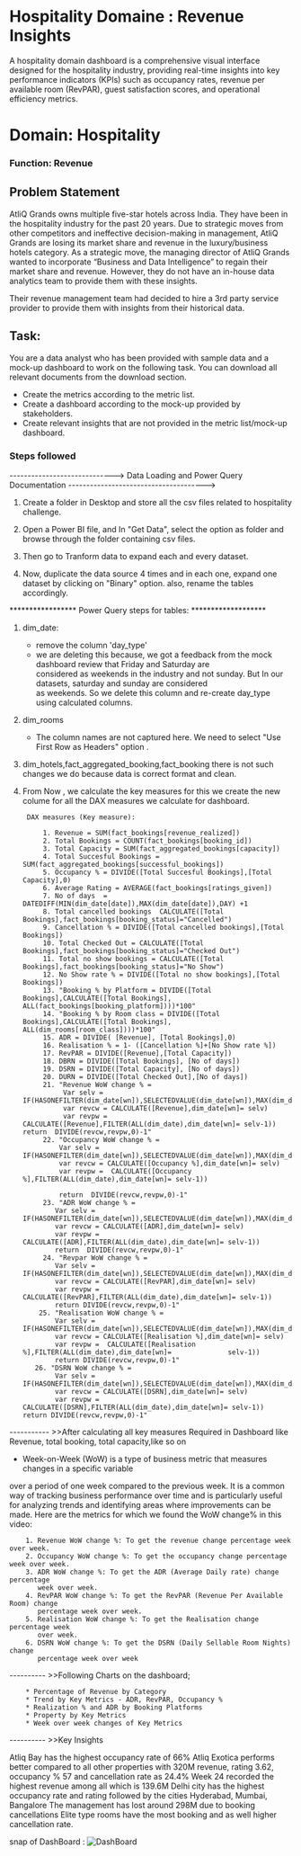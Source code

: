 # Hospitality Domaine : Revenue Insights
A hospitality domain dashboard is a comprehensive visual interface designed for the hospitality industry, providing real-time insights into key performance indicators (KPIs) such as occupancy rates, revenue per available room (RevPAR), guest satisfaction scores, and operational efficiency metrics.


# Domain: Hospitality                                     
### Function: Revenue


## Problem Statement

AtliQ Grands owns multiple five-star hotels across India. They have been in the hospitality industry for the past 20 years. Due to strategic moves from other competitors and ineffective decision-making in management, AtliQ Grands are losing its market share and revenue in the luxury/business hotels category. As a strategic move, the managing director of AtliQ Grands wanted to incorporate “Business and Data Intelligence” to regain their market share and revenue. However, they do not have an in-house data analytics team to provide them with these insights.

Their revenue management team had decided to hire a 3rd party service provider to provide them with insights from their historical data.

## Task:  

You are a data analyst who has been provided with sample data and a mock-up dashboard to work on the following task. You can download all relevant documents from the download section.

  * Create the metrics according to the metric list.
  * Create a dashboard according to the mock-up provided by stakeholders.
  * Create relevant insights that are not provided in the metric list/mock-up dashboard.


### Steps followed 



-----------------------------> Data Loading and Power Query Documentation -------------------------------------->


1. Create a folder in Desktop and store all the csv files related to hospitality challenge.

2. Open a Power BI file, and In "Get Data", select the option as folder and browse through the folder containing csv files.

3. Then go to Tranform data to expand each and every dataset.

4. Now, duplicate the data source 4 times and in each one, expand one dataset by clicking on "Binary" option. also, rename 
   the tables accordingly.


*****************  Power Query steps for tables:  *******************
1. dim_date:
	- remove the column 'day_type'
	- we are deleting this because, we got a feedback from the mock dashboard review that Friday and Saturday are           
	  considered as weekends in the industry and not sunday. But In our datasets, saturday and sunday are considered           
	  as weekends. So we delete this column and re-create day_type using calculated columns.

2. dim_rooms
	- The column names are not captured here. We need to select "Use First Row as Headers" option .

3. dim_hotels,fact_aggregated_booking,fact_booking there is not such changes we do because data is correct format and clean.

4. From Now , we calculate the key measures for this we create the new colume for all the DAX measures we calculate for dashboard.
        
        DAX measures (Key measure):

            1. Revenue = SUM(fact_bookings[revenue_realized])
            2. Total Bookings = COUNT(fact_bookings[booking_id])
            3. Total Capacity = SUM(fact_aggregated_bookings[capacity])
            4. Total Succesful Bookings = SUM(fact_aggregated_bookings[successful_bookings])
            5. Occupancy % = DIVIDE([Total Succesful Bookings],[Total Capacity],0)
            6. Average Rating = AVERAGE(fact_bookings[ratings_given])
            7. No of days  = DATEDIFF(MIN(dim_date[date]),MAX(dim_date[date]),DAY) +1
            8. Total cancelled bookings  CALCULATE([Total Bookings],fact_bookings[booking_status]="Cancelled")
            9. Cancellation % = DIVIDE([Total cancelled bookings],[Total Bookings])
            10. Total Checked Out = CALCULATE([Total Bookings],fact_bookings[booking_status]="Checked Out")
            11. Total no show bookings = CALCULATE([Total Bookings],fact_bookings[booking_status]="No Show")
            12. No Show rate % = DIVIDE([Total no show bookings],[Total Bookings])
            13. "Booking % by Platform = DIVIDE([Total Bookings],CALCULATE([Total Bookings], ALL(fact_bookings[booking_platform])))*100"
            14. "Booking % by Room class = DIVIDE([Total Bookings],CALCULATE([Total Bookings], ALL(dim_rooms[room_class])))*100"
            15. ADR = DIVIDE( [Revenue], [Total Bookings],0)
            16. Realisation % = 1- ([Cancellation %]+[No Show rate %])
            17. RevPAR = DIVIDE([Revenue],[Total Capacity])
            18. DBRN = DIVIDE([Total Bookings], [No of days])
            19. DSRN = DIVIDE([Total Capacity], [No of days])
            20. DURN = DIVIDE([Total Checked Out],[No of days])
            21. "Revenue WoW change % = 
                 Var selv = IF(HASONEFILTER(dim_date[wn]),SELECTEDVALUE(dim_date[wn]),MAX(dim_date[wn]))
                 var revcw = CALCULATE([Revenue],dim_date[wn]= selv)
                 var revpw =  CALCULATE([Revenue],FILTER(ALL(dim_date),dim_date[wn]= selv-1)) return  DIVIDE(revcw,revpw,0)-1"
            22. "Occupancy WoW change % = 
                Var selv = IF(HASONEFILTER(dim_date[wn]),SELECTEDVALUE(dim_date[wn]),MAX(dim_date[wn]))
                var revcw = CALCULATE([Occupancy %],dim_date[wn]= selv)
                var revpw =  CALCULATE([Occupancy %],FILTER(ALL(dim_date),dim_date[wn]= selv-1))

                return  DIVIDE(revcw,revpw,0)-1"
            23. "ADR WoW change % = 
               Var selv = IF(HASONEFILTER(dim_date[wn]),SELECTEDVALUE(dim_date[wn]),MAX(dim_date[wn]))
               var revcw = CALCULATE([ADR],dim_date[wn]= selv)
               var revpw =  CALCULATE([ADR],FILTER(ALL(dim_date),dim_date[wn]= selv-1))
               return  DIVIDE(revcw,revpw,0)-1"
            24. "Revpar WoW change % = 
               Var selv = IF(HASONEFILTER(dim_date[wn]),SELECTEDVALUE(dim_date[wn]),MAX(dim_date[wn]))
               var revcw = CALCULATE([RevPAR],dim_date[wn]= selv)
               var revpw =  CALCULATE([RevPAR],FILTER(ALL(dim_date),dim_date[wn]= selv-1))
               return DIVIDE(revcw,revpw,0)-1"
           25. "Realisation WoW change % = 
               Var selv = IF(HASONEFILTER(dim_date[wn]),SELECTEDVALUE(dim_date[wn]),MAX(dim_date[wn]))
               var revcw = CALCULATE([Realisation %],dim_date[wn]= selv)
               var revpw =  CALCULATE([Realisation %],FILTER(ALL(dim_date),dim_date[wn]=              selv-1)) 
               return DIVIDE(revcw,revpw,0)-1"
          26. "DSRN WoW change % = 
               Var selv = IF(HASONEFILTER(dim_date[wn]),SELECTEDVALUE(dim_date[wn]),MAX(dim_date[wn]))
               var revcw = CALCULATE([DSRN],dim_date[wn]= selv)
               var revpw =  CALCULATE([DSRN],FILTER(ALL(dim_date),dim_date[wn]= selv-1))              return DIVIDE(revcw,revpw,0)-1"

----------- >>After calculating all key measures  Required in Dashboard like Revenue, total booking, total capacity,like so on

* Week-on-Week (WoW) is a type of business metric that measures changes in a specific variable 

over a period of one week compared to the previous week. It is a common way of tracking 
business performance over time and is particularly useful for analyzing trends and identifying 
areas where improvements can be made.
Here are the metrics for which we found the WoW change% in this video:

        1. Revenue WoW change %: To get the revenue change percentage week over week.
        2. Occupancy WoW change %: To get the occupancy change percentage week over week.
        3. ADR WoW change %: To get the ADR (Average Daily rate) change percentage 
           week over week.
        4. RevPAR WoW change %: To get the RevPAR (Revenue Per Available Room) change 
           percentage week over week.
        5. Realisation WoW change %: To get the Realisation change percentage week       
           over week.
        6. DSRN WoW change %: To get the DSRN (Daily Sellable Room Nights) change  
           percentage week over week

---------- >>Following Charts on the dashboard;

        * Percentage of Revenue by Category
        * Trend by Key Metrics - ADR, RevPAR, Occupancy %
        * Realization % and ADR by Booking Platforms
        * Property by Key Metrics
        * Week over week changes of Key Metrics


---------- >>Key Insights

Atliq Bay has the highest occupancy rate of 66%
Atliq Exotica performs better compared to all other properties with 320M revenue, rating 3.62, occupancy % 57 and cancellation rate as 24.4%
Week 24 recorded the highest revenue among all which is 139.6M
Delhi city has the highest occupancy rate and rating followed by the cities Hyderabad, Mumbai, Bangalore
The management has lost around 298M due to booking cancellations
Elite type rooms have the most booking and as well higher cancellation rate.

snap of DashBoard :
![DashBoard](https://github.com/user-attachments/assets/66282f8f-2e7a-4ea6-a58c-a8d4feb07c2c)
